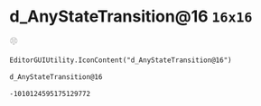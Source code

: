 # d_AnyStateTransition@16 `16x16`
<img src="/img/d_AnyStateTransition@16.png" width=16 height=16>

``` CSharp
EditorGUIUtility.IconContent("d_AnyStateTransition@16")
```
```
d_AnyStateTransition@16
```
```
-1010124595175129772
```

